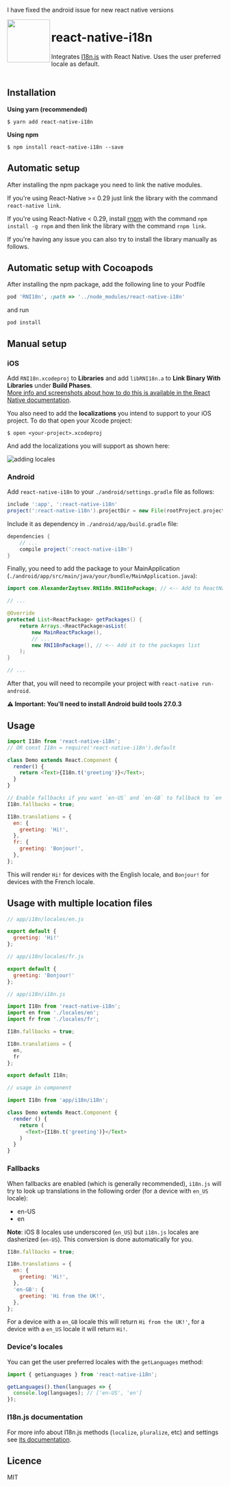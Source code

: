 I have fixed the android issue for new react native versions

<img src="https://cdn0.iconfinder.com/data/icons/material-design-ii-glyph/614/3010_-_Translate-512.png" width="100" align="left" />

# react-native-i18n

Integrates [I18n.js](https://github.com/fnando/i18n-js) with React Native. Uses the user preferred locale as default.
<br/>
<br/>

## Installation

**Using yarn (recommended)**

`$ yarn add react-native-i18n`

**Using npm**

`$ npm install react-native-i18n --save`

## Automatic setup

After installing the npm package you need to link the native modules.

If you're using React-Native >= 0.29 just link the library with the command `react-native link`.

If you're using React-Native < 0.29, install [rnpm](https://github.com/rnpm/rnpm) with the command `npm install -g rnpm` and then link the library with the command `rnpm link`.

If you're having any issue you can also try to install the library manually as follows.

## Automatic setup with Cocoapods

After installing the npm package, add the following line to your Podfile

```ruby
pod 'RNI18n', :path => '../node_modules/react-native-i18n'
```

and run

```
pod install
```

## Manual setup

### iOS

Add `RNI18n.xcodeproj` to **Libraries** and add `libRNI18n.a` to **Link Binary With Libraries** under **Build Phases**.  
[More info and screenshots about how to do this is available in the React Native documentation](http://facebook.github.io/react-native/docs/linking-libraries-ios.html#content).

You also need to add the **localizations** you intend to support to your iOS project. To do that open your Xcode project:

```
$ open <your-project>.xcodeproj
```

And add the localizations you will support as shown here:

![adding locales](https://github.com/AlexanderZaytsev/react-native-i18n/blob/master/docs/adding-locales.png?raw=true)

### Android

Add `react-native-i18n` to your `./android/settings.gradle` file as follows:

```gradle
include ':app', ':react-native-i18n'
project(':react-native-i18n').projectDir = new File(rootProject.projectDir, '../node_modules/react-native-i18n/android')
```

Include it as dependency in `./android/app/build.gradle` file:

```gradle
dependencies {
    // ...
    compile project(':react-native-i18n')
}
```

Finally, you need to add the package to your MainApplication (`./android/app/src/main/java/your/bundle/MainApplication.java`):

```java
import com.AlexanderZaytsev.RNI18n.RNI18nPackage; // <-- Add to ReactNativeI18n to the imports

// ...

@Override
protected List<ReactPackage> getPackages() {
    return Arrays.<ReactPackage>asList(
        new MainReactPackage(),
        // ...
        new RNI18nPackage(), // <-- Add it to the packages list
    );
}

// ...
```

After that, you will need to recompile your project with `react-native run-android`.

**⚠️ Important: You'll need to install Android build tools 27.0.3**

## Usage

```javascript
import I18n from 'react-native-i18n';
// OR const I18n = require('react-native-i18n').default

class Demo extends React.Component {
  render() {
    return <Text>{I18n.t('greeting')}</Text>;
  }
}

// Enable fallbacks if you want `en-US` and `en-GB` to fallback to `en`
I18n.fallbacks = true;

I18n.translations = {
  en: {
    greeting: 'Hi!',
  },
  fr: {
    greeting: 'Bonjour!',
  },
};
```

This will render `Hi!` for devices with the English locale, and `Bonjour!` for devices with the French locale.

## Usage with multiple location files

```javascript
// app/i18n/locales/en.js

export default {  
  greeting: 'Hi!'
};

// app/i18n/locales/fr.js

export default {  
  greeting: 'Bonjour!'
};

// app/i18n/i18n.js

import I18n from 'react-native-i18n';
import en from './locales/en';
import fr from './locales/fr';

I18n.fallbacks = true;

I18n.translations = {
  en,
  fr
};

export default I18n;

// usage in component

import I18n from 'app/i18n/i18n';

class Demo extends React.Component {
  render () {
    return (
      <Text>{I18n.t('greeting')}</Text>
    )
  }
}
```

### Fallbacks

When fallbacks are enabled (which is generally recommended), `i18n.js` will try to look up translations in the following order (for a device with `en_US` locale):

- en-US
- en

**Note**: iOS 8 locales use underscored (`en_US`) but `i18n.js` locales are dasherized (`en-US`). This conversion is done automatically for you.

```javascript
I18n.fallbacks = true;

I18n.translations = {
  en: {
    greeting: 'Hi!',
  },
  'en-GB': {
    greeting: 'Hi from the UK!',
  },
};
```

For a device with a `en_GB` locale this will return `Hi from the UK!'`, for a device with a `en_US` locale it will return `Hi!`.

### Device's locales

You can get the user preferred locales with the `getLanguages` method:

```javascript
import { getLanguages } from 'react-native-i18n';

getLanguages().then(languages => {
  console.log(languages); // ['en-US', 'en']
});
```

### I18n.js documentation

For more info about I18n.js methods (`localize`, `pluralize`, etc) and settings see [its documentation](https://github.com/fnando/i18n-js#setting-up).

## Licence

MIT
